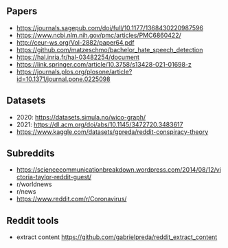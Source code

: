 ## Papers ##

* https://journals.sagepub.com/doi/full/10.1177/1368430220987596
* https://www.ncbi.nlm.nih.gov/pmc/articles/PMC6860422/
* http://ceur-ws.org/Vol-2882/paper64.pdf
* https://github.com/matzeschmo/bachelor_hate_speech_detection
* https://hal.inria.fr/hal-03482254/document
* https://link.springer.com/article/10.3758/s13428-021-01698-z
* https://journals.plos.org/plosone/article?id=10.1371/journal.pone.0225098

## Datasets ##
* 2020: https://datasets.simula.no/wico-graph/
* 2021: https://dl.acm.org/doi/abs/10.1145/3472720.3483617
* https://www.kaggle.com/datasets/gpreda/reddit-conspiracy-theory


## Subreddits ##
* https://sciencecommunicationbreakdown.wordpress.com/2014/08/12/victoria-taylor-reddit-guest/
* r/worldnews
* r/news
* https://www.reddit.com/r/Coronavirus/

## Reddit tools
* extract content https://github.com/gabrielpreda/reddit_extract_content


